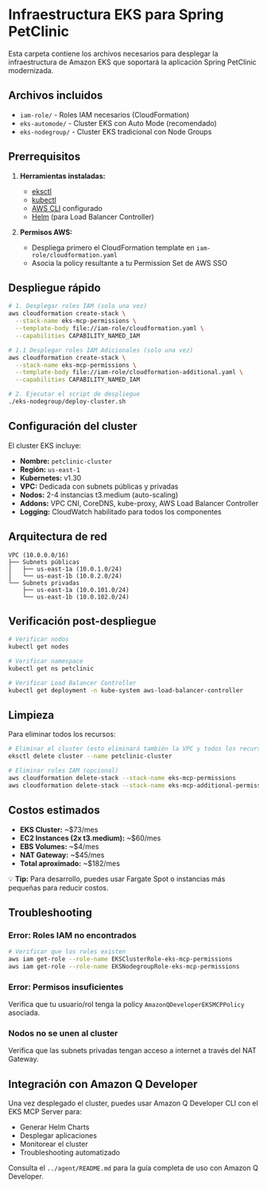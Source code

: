 # Infraestructura EKS para Spring PetClinic

Esta carpeta contiene los archivos necesarios para desplegar la infraestructura de Amazon EKS que soportará la aplicación Spring PetClinic modernizada.

## Archivos incluidos

- `iam-role/` - Roles IAM necesarios (CloudFormation)
- `eks-automode/` - Cluster EKS con Auto Mode (recomendado)
- `eks-nodegroup/` - Cluster EKS tradicional con Node Groups

## Prerrequisitos

1. **Herramientas instaladas:**
   - [eksctl](https://eksctl.io/) 
   - [kubectl](https://kubernetes.io/docs/tasks/tools/)
   - [AWS CLI](https://docs.aws.amazon.com/cli/) configurado
   - [Helm](https://helm.sh/docs/intro/install/) (para Load Balancer Controller)

2. **Permisos AWS:**
   - Despliega primero el CloudFormation template en `iam-role/cloudformation.yaml`
   - Asocia la policy resultante a tu Permission Set de AWS SSO

## Despliegue rápido

```bash
# 1. Desplegar roles IAM (solo una vez)
aws cloudformation create-stack \
  --stack-name eks-mcp-permissions \
  --template-body file://iam-role/cloudformation.yaml \
  --capabilities CAPABILITY_NAMED_IAM

# 1.1 Desplegar roles IAM Adicionales (solo una vez)
aws cloudformation create-stack \
  --stack-name eks-mcp-permissions \
  --template-body file://iam-role/cloudformation-additional.yaml \
  --capabilities CAPABILITY_NAMED_IAM

# 2. Ejecutar el script de despliegue
./eks-nodegroup/deploy-cluster.sh
```

## Configuración del cluster

El cluster EKS incluye:

- **Nombre:** `petclinic-cluster`
- **Región:** `us-east-1`
- **Kubernetes:** v1.30
- **VPC:** Dedicada con subnets públicas y privadas
- **Nodos:** 2-4 instancias t3.medium (auto-scaling)
- **Addons:** VPC CNI, CoreDNS, kube-proxy, AWS Load Balancer Controller
- **Logging:** CloudWatch habilitado para todos los componentes

## Arquitectura de red

```
VPC (10.0.0.0/16)
├── Subnets públicas
│   ├── us-east-1a (10.0.1.0/24)
│   └── us-east-1b (10.0.2.0/24)
└── Subnets privadas
    ├── us-east-1a (10.0.101.0/24)
    └── us-east-1b (10.0.102.0/24)
```

## Verificación post-despliegue

```bash
# Verificar nodos
kubectl get nodes

# Verificar namespace
kubectl get ns petclinic

# Verificar Load Balancer Controller
kubectl get deployment -n kube-system aws-load-balancer-controller
```

## Limpieza

Para eliminar todos los recursos:

```bash
# Eliminar el cluster (esto eliminará también la VPC y todos los recursos asociados)
eksctl delete cluster --name petclinic-cluster

# Eliminar roles IAM (opcional)
aws cloudformation delete-stack --stack-name eks-mcp-permissions
aws cloudformation delete-stack --stack-name eks-mcp-additional-permissions
```

## Costos estimados

- **EKS Cluster:** ~$73/mes
- **EC2 Instances (2x t3.medium):** ~$60/mes
- **EBS Volumes:** ~$4/mes
- **NAT Gateway:** ~$45/mes
- **Total aproximado:** ~$182/mes

💡 **Tip:** Para desarrollo, puedes usar Fargate Spot o instancias más pequeñas para reducir costos.

## Troubleshooting

### Error: Roles IAM no encontrados
```bash
# Verificar que los roles existen
aws iam get-role --role-name EKSClusterRole-eks-mcp-permissions
aws iam get-role --role-name EKSNodegroupRole-eks-mcp-permissions
```

### Error: Permisos insuficientes
Verifica que tu usuario/rol tenga la policy `AmazonQDeveloperEKSMCPPolicy` asociada.

### Nodos no se unen al cluster
Verifica que las subnets privadas tengan acceso a internet a través del NAT Gateway.

## Integración con Amazon Q Developer

Una vez desplegado el cluster, puedes usar Amazon Q Developer CLI con el EKS MCP Server para:

- Generar Helm Charts
- Desplegar aplicaciones
- Monitorear el cluster
- Troubleshooting automatizado

Consulta el `../agent/README.md` para la guía completa de uso con Amazon Q Developer.
